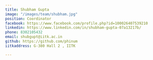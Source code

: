```yaml
---
title: Shubham Gupta
image: "/images/team/shubham.jpg"
position: Coordinator
facebook: https://www.facebook.com/profile.php?id=100026407539210
linkedin: https://www.linkedin.com/in/shubham-gupta-07a13217b/
phone: 8302105432
email: shubgupt@iitk.ac.in
github: https://github.com/phinum
iitkaddress: G-380 Hall 2 , IITK

---
```

